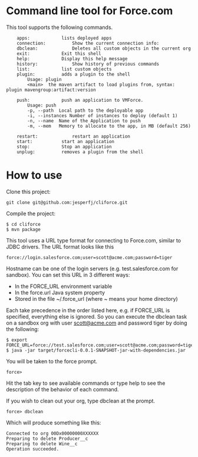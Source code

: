 # Command line tool for Force.com

This tool supports the following commands.

        apps:			 lists deployed apps
        connection:			 Show the current connection info:
        dbclean:			 Deletes all custom objects in the current org
        exit:			 Exit this shell
        help:			 Display this help message
        history:			 Show history of previous commands
        list:			 list custom objects
        plugin:			 adds a plugin to the shell
            Usage: plugin
            <main>	the maven artifact to load plugins from, syntax: plugin mavengroup:artifact:version

        push:			 push an application to VMForce.
            Usage: push
            -p, --path	Local path to the deployable app
            -i, --instances	Number of instances to deploy (default 1)
            -n, --name	Name of the Application to push
            -m, --mem	Memory to allocate to the app, in MB (default 256)

        restart:			 restart an application
        start:			 start an application
        stop:			 Stop an application
        unplug:			 removes a plugin from the shell

# How to use

Clone this project:

	git clone git@github.com:jesperfj/cliforce.git

Compile the project:

	$ cd cliforce
	$ mvn package

This tool uses a URL type format for connecting to Force.com, similar to JDBC drivers. The URL format looks like this

	force://login.salesforce.com;user=scott@acme.com;password=tiger

Hostname can be one of the login servers (e.g. test.salesforce.com for sandbox). You can set this URL in 3 different ways:

* In the FORCE_URL environment variable
* In the force.url Java system property
* Stored in the file ~/.force_url (where ~ means your home directory)

Each take precedence in the order listed here, e.g. if FORCE_URL is specified, everything else is ignored. So you can execute the dbclean task on a sandbox org with user scott@acme.com and password tiger by doing the following:

	$ export FORCE_URL=force://test.salesforce.com;user=scott@acme.com;password=tiger
	$ java -jar target/forcecli-0.0.1-SNAPSHOT-jar-with-dependencies.jar

You will be taken to the force prompt.

    force>

Hit the tab key to see available commands or type help to see the description of the behavior of each command.

If you wish to clean out your org, type dbclean at the prompt.

    force> dbclean

Which will produce something like this:

	Connected to org 00Dx00000000XXXXXX
	Preparing to delete Producer__c
	Preparing to delete Wine__c
	Operation succeeded.



